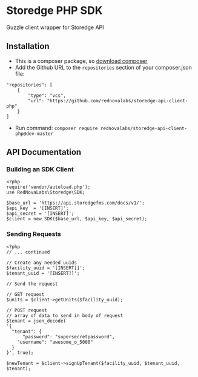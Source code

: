 # Storedge PHP SDK
Guzzle client wrapper for Storedge API

## Installation
*  This is a composer package, so [download composer](https://getcomposer.org/download/)
*  Add the Github URL to the `repositories` section of your composer.json file:

```
"repositories": [
    {
        "type": "vcs",
        "url": "https://github.com/rednovalabs/storedge-api-client-php"
    }
]
```
*  Run command: `composer require rednovalabs/storedge-api-client-php@dev-master`

## API Documentation

### Building an SDK Client

```
<?php
require('vendor/autoload.php');
use RedNovaLabs\Storedge\SDK;

$base_url = 'https://api.storedgefms.com/docs/v1/';
$api_key  = '[INSERT]';
$api_secret = '[INSERT]';
$client = new SDK($base_url, $api_key, $api_secret);

```

### Sending Requests
```
<?php
// ... continued

// Create any needed uuids
$facility_uuid = '[INSERT]]';
$tenant_uuid = '[INSERT]]';

// Send the request

// GET request
$units = $client->getUnits($facility_uuid);

// POST request
// array of data to send in body of request
$tenant = json_decode(
'{
  "tenant": {
      "password": "supersecretpassword",
    "username": "awesome_o_5000"
  }
}', true);

$newTenant = $client->signUpTenant($facility_uuid, $tenant_uuid, $tenant);
```
